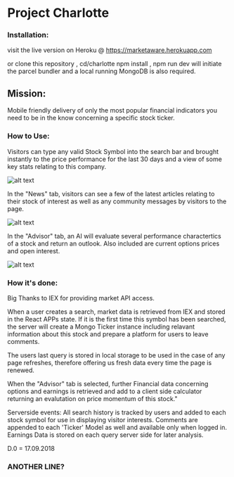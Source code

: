# Project Charlotte
### Installation:
visit the live version on Heroku @ https://marketaware.herokuapp.com

or clone this repository , cd/charlotte npm install , npm run dev will initiate the parcel bundler and a local running MongoDB is also required.

## Mission:
Mobile friendly delivery of only the most popular financial indicators you need to be in the know concerning a specific stock ticker.

### How to Use:
Visitors can type any valid Stock Symbol into the search bar and brought instantly to the price performance for the last 30 days and a view of some key stats relating to this company.

![alt text](https://raw.githubusercontent.com/username/projectname/branch/path/to/img.png)

In the "News" tab, visitors can see a few of the latest articles relating to their stock of interest as well as any community messages by visitors to the page.

![alt text](https://raw.githubusercontent.com/username/projectname/branch/path/to/img.png)


In the "Advisor" tab, an AI will evaluate several performance charactertics of a stock and return an outlook.
Also included are current options prices and open interest.

![alt text](https://raw.githubusercontent.com/username/projectname/branch/path/to/img.png)





### How it's done:

Big Thanks to IEX for providing market API access.

When a user creates a search, market data is retrieved from IEX and stored in the React APPs state.  If it is the first time this symbol has been searched, the server will create a Mongo Ticker instance including relavant information about this stock and prepare a platform for users to leave comments.

The users last query is stored in local storage to be used in the case of any page refreshes, therefore offering us fresh data every time the page is renewed.

When the "Advisor" tab is selected, further Financial data concerning options and earnings is retrieved and add to a client side calculator returning an evalutation on price momentum of this stock."

Serverside events: 
All search history is tracked by users and added to each stock symbol for use in displaying visitor interests.
Comments are appended to each 'Ticker' Model as well and available only when logged in.
Earnings Data is stored on each query server side for later analysis.


D.0 = 17.09.2018
### ANOTHER LINE?